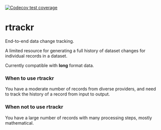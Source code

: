 <!-- badges: start -->
 [![Codecov test coverage](https://codecov.io/gh/hamishgibbs/trackr/branch/master/graph/badge.svg)](https://codecov.io/gh/hamishgibbs/trackr?branch=master)
 <!-- badges: end -->

# rtrackr
End-to-end data change tracking.

A limited resource for generating a full history of dataset changes for individual records in a dataset.

Currently compatible with **long** format data.

### When to use rtrackr
You have a moderate number of records from diverse providers, and need to track the history of a record from input to output. 

### When not to use rtrackr
You have a large number of records with many processing steps, mostly mathematical.
